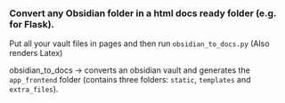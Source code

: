 ### Convert any Obsidian folder in a html docs ready folder (e.g. for Flask). 

Put all your vault files in pages and then run `obsidian_to_docs.py`
(Also renders Latex)

obsidian_to_docs -> converts an obsidian vault and generates the `app_frontend` folder (contains three folders: `static`, `templates` and `extra_files`).
